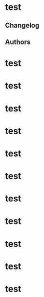 # test
## Changelog
## Authors
# test
# test
# test
# test
# test
# test
# test
# test
# test
# test
# test
